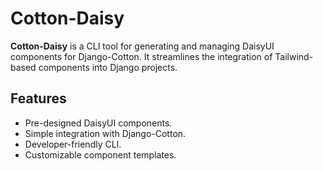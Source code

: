 # Cotton-Daisy

**Cotton-Daisy** is a CLI tool for generating and managing DaisyUI components for Django-Cotton. It streamlines the integration of Tailwind-based components into Django projects.

## Features
- Pre-designed DaisyUI components.
- Simple integration with Django-Cotton.
- Developer-friendly CLI.
- Customizable component templates.
